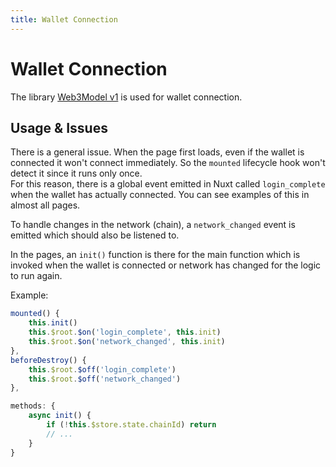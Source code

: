 ```yaml
---
title: Wallet Connection
---
```


# Wallet Connection
The library [Web3Model v1](https://github.com/WalletConnect/web3modal/tree/V1) is used for wallet connection.

## Usage & Issues
There is a general issue. When the page first loads, even if the wallet is connected it won't connect immediately. So the `mounted` lifecycle hook won't detect it since it runs only once.  
For this reason, there is a global event emitted in Nuxt called `login_complete` when the wallet has actually connected. You can see examples of this in almost all pages.  

To handle changes in the network (chain), a `network_changed` event is emitted which should also be listened to.

In the pages, an `init()` function is there for the main function which is invoked when the wallet is connected or network has changed for the logic to run again.

Example:
```js
mounted() {
    this.init()
    this.$root.$on('login_complete', this.init)
    this.$root.$on('network_changed', this.init)
},
beforeDestroy() {
    this.$root.$off('login_complete')
    this.$root.$off('network_changed')
},
```

```js
methods: {
    async init() {
        if (!this.$store.state.chainId) return
        // ...
    }
}  
```
